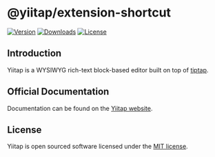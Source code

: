 # @yiitap/extension-shortcut
[![Version](https://img.shields.io/npm/v/@yiitap/extension-shortcut.svg?label=version)](https://www.npmjs.com/package/@yiitap/extension-shortcut)
[![Downloads](https://img.shields.io/npm/dm/@yiitap/extension-shortcut.svg)](https://npmcharts.com/compare/yiitap?minimal=true)
[![License](https://img.shields.io/npm/l/@yiitap/extension-shortcut.svg)](https://github.com/yiitap/yiitap/blob/main/LICENSE)

## Introduction
Yiitap is a WYSIWYG rich-text block-based editor built on top of [tiptap](https://tiptap.dev).

## Official Documentation
Documentation can be found on the [Yiitap website](https://yiitap.pileax.ai).

## License
Yiitap is open sourced software licensed under the [MIT license](https://github.com/yiitap/yiitap/blob/main/LICENSE).
